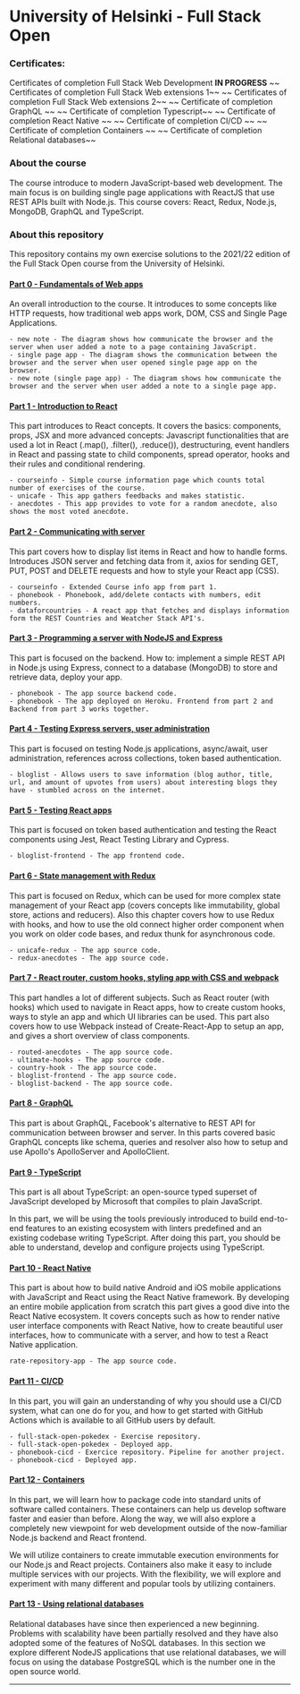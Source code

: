 # University of Helsinki - Full Stack Open

### Certificates:

Certificates of completion Full Stack Web Development **IN PROGRESS**
~~ Certificates of completion Full Stack Web extensions 1~~
~~ Certificates of completion Full Stack Web extensions 2~~
~~ Certificate of completion GraphQL ~~
~~ Certificate of completion Typescript~~
~~ Certificate of completion React Native ~~
~~ Certificate of completion CI/CD ~~
~~ Certificate of completion Containers ~~
~~ Certificate of completion Relational databases~~

### About the course

The course introduce to modern JavaScript-based web development. The main focus is on building single page applications with ReactJS that use REST APIs built with Node.js. This course covers: React, Redux, Node.js, MongoDB, GraphQL and TypeScript.

### About this repository

This repository contains my own exercise solutions to the 2021/22 edition of the Full Stack Open course from the University of Helsinki.

#### [Part 0 - Fundamentals of Web apps](https://fullstackopen.com/en/part0)

An overall introduction to the course. It introduces to some concepts like HTTP requests, how traditional web apps work, DOM, CSS and Single Page Applications.

    - new note - The diagram shows how communicate the browser and the server when user added a note to a page containing JavaScript.
    - single page app - The diagram shows the communication between the browser and the server when user opened single page app on the browser.
    - new note (single page app) - The diagram shows how communicate the browser and the server when user added a note to a single page app.

#### [Part 1 - Introduction to React](https://fullstackopen.com/en/part1)

This part introduces to React concepts. It covers the basics: components, props, JSX and more advanced concepts: Javascript functionalities that are used a lot in React (.map(), .filter(), .reduce()), destructuring, event handlers in React and passing state to child components, spread operator, hooks and their rules and conditional rendering.

    - courseinfo - Simple course information page which counts total number of exercises of the course.
    - unicafe - This app gathers feedbacks and makes statistic.
    - anecdotes - This app provides to vote for a random anecdote, also shows the most voted anecdote.

#### [Part 2 - Communicating with server](https://fullstackopen.com/en/part2)

This part covers how to display list items in React and how to handle forms. Introduces JSON server and fetching data from it, axios for sending GET, PUT, POST and DELETE requests and how to style your React app (CSS).

    - courseinfo - Extended Course info app from part 1.
    - phonebook - Phonebook, add/delete contacts with numbers, edit numbers.
    - dataforcountries - A react app that fetches and displays information form the REST Countries and Weatcher Stack API's.

#### [Part 3 - Programming a server with NodeJS and Express](https://fullstackopen.com/en/part3)

This part is focused on the backend. How to: implement a simple REST API in Node.js using Express, connect to a database (MongoDB) to store and retrieve data, deploy your app.

    - phonebook - The app source backend code.
    - phonebook - The app deployed on Heroku. Frontend from part 2 and Backend from part 3 works together.

#### [Part 4 - Testing Express servers, user administration](https://fullstackopen.com/en/part4)

This part is focused on testing Node.js applications, async/await, user administration, references across collections, token based authentication.

    - bloglist - Allows users to save information (blog author, title, url, and amount of upvotes from users) about interesting blogs they have - stumbled across on the internet.

#### [Part 5 - Testing React apps](https://fullstackopen.com/en/part5)

This part is focused on token based authentication and testing the React components using Jest, React Testing Library and Cypress.

    - bloglist-frontend - The app frontend code.

#### [Part 6 - State management with Redux](https://fullstackopen.com/en/part6)

This part is focused on Redux, which can be used for more complex state management of your React app (covers concepts like immutability, global store, actions and reducers). Also this chapter covers how to use Redux with hooks, and how to use the old connect higher order component when you work on older code bases, and redux thunk for asynchronous code.

    - unicafe-redux - The app source code.
    - redux-anecdotes - The app source code.

#### [Part 7 - React router, custom hooks, styling app with CSS and webpack](https://fullstackopen.com/en/part7)

This part handles a lot of different subjects. Such as React router (with hooks) which used to navigate in React apps, how to create custom hooks, ways to style an app and which UI libraries can be used. This part also covers how to use Webpack instead of Create-React-App to setup an app, and gives a short overview of class components.

    - routed-anecdotes - The app source code.
    - ultimate-hooks - The app source code.
    - country-hook - The app source code.
    - bloglist-frontend - The app source code.
    - bloglist-backend - The app source code.

#### [Part 8 - GraphQL](https://fullstackopen.com/en/part8)

This part is about GraphQL, Facebook's alternative to REST API for communication between browser and server. In this parts covered basic GraphQL concepts like schema, queries and resolver also how to setup and use Apollo's ApolloServer and ApolloClient.

#### [Part 9 - TypeScript](https://fullstackopen.com/en/part9)

This part is all about TypeScript: an open-source typed superset of JavaScript developed by Microsoft that compiles to plain JavaScript.

In this part, we will be using the tools previously introduced to build end-to-end features to an existing ecosystem with linters predefined and an existing codebase writing TypeScript. After doing this part, you should be able to understand, develop and configure projects using TypeScript.

#### [Part 10 - React Native](https://fullstackopen.com/en/part10)

This part is about how to build native Android and iOS mobile applications with JavaScript and React using the React Native framework. By developing an entire mobile application from scratch this part gives a good dive into the React Native ecosystem. It covers concepts such as how to render native user interface components with React Native, how to create beautiful user interfaces, how to communicate with a server, and how to test a React Native application.

    rate-repository-app - The app source code.

#### [Part 11 - CI/CD](https://fullstackopen.com/en/part11)

In this part, you will gain an understanding of why you should use a CI/CD system, what can one do for you, and how to get started with GitHub Actions which is available to all GitHub users by default.

    - full-stack-open-pokedex - Exercise repository.
    - full-stack-open-pokedex - Deployed app.
    - phonebook-cicd - Exercice repository. Pipeline for another project.
    - phonebook-cicd - Deployed app.

#### [Part 12 - Containers ](https://fullstackopen.com/en/part12)

In this part, we will learn how to package code into standard units of software called containers. These containers can help us develop software faster and easier than before. Along the way, we will also explore a completely new viewpoint for web development outside of the now-familiar Node.js backend and React frontend.

We will utilize containers to create immutable execution environments for our Node.js and React projects. Containers also make it easy to include multiple services with our projects. With the flexibility, we will explore and experiment with many different and popular tools by utilizing containers.

#### [Part 13 - Using relational databases](https://fullstackopen.com/en/part13)

Relational databases have since then experienced a new beginning. Problems with scalability have been partially resolved and they have also adopted some of the features of NoSQL databases. In this section we explore different NodeJS applications that use relational databases, we will focus on using the database PostgreSQL which is the number one in the open source world.

---
